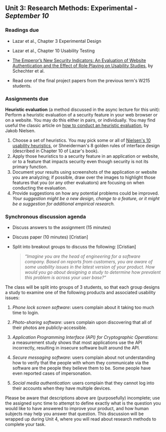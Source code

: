 ## Unit 3: Research Methods: Experimental - *September 10*

### Readings due

  - Lazar et al., Chapter 3 Experimental Design

  - Lazar et al., Chapter 10 Usability Testing

  - [The Emperor’s New Security Indicators: An Evaluation of Website Authentication and the Effect of Role Playing on Usability Studies](http://commerce.net/wp-content/uploads/2012/04/The%20Emperors_New_Security_Indicators.pdf), by Schechter et al.

  - Read one of the final project papers from the previous term's W215 students.


### Assignments due

**Heuristic evaluation** (a method discussed in the async lecture for this unit): Perform a heuristic evaluation of a security feature in your web browser or on a website. You may do this either in pairs, or individually. You may find useful the classic article on [how to conduct an heuristic evaluation](https://www.nngroup.com/articles/how-to-conduct-a-heuristic-evaluation/), by Jakob Nielsen.

1. Choose a set of heuristics. You may pick some or all of [Nielsen's 10 usability heuristics](https://www.nngroup.com/articles/ten-usability-heuristics/), or Shneiderman's 8 golden rules of interface design (described in Chapter 10 of Lazar's book).
1. Apply those heuristics to a security feature in an application or website, or to a feature that impacts security even though security is not its primary function.
1. Document your results using screenshots of the application or website you are analyzing; if possible, draw over the images to highlight those features that you (or any other evaluators) are focusing on when conducting the evaluation.
1. Provide suggestions on how any potential problems could be improved. *Your suggestion might be a new design, change to a feature, or it might be a suggestion for additional empirical research.*



### Synchronous discussion agenda

* Discuss answers to the assignment (15 minutes)
* Discuss paper (10 minutes) \[Cristian\]
* Split into breakout groups to discuss the following: \[Cristian\]
	
	> *“Imagine you are the head of engineering for a software company. Based on reports from customers, you are aware of some usability issues in the latest version of your product. How would you go about designing a study to determine how prevalent this problem is across your user base?”*

The class will be split into groups of 3 students, so that each group designs a study to examine one of the following products and associated usability issues:

1. *Phone lock screen software*: users complain about it taking too much time to login.

1. *Photo-sharing software*: users complain upon discovering that all of their photos are publicly-accessible.

1. *Application Programming Interface (API) for Cryptographic Operations*: a measurement study shows that most applications use the API incorrectly, resulting in insecure software built around the API.

1. *Secure messaging software*: users complain about not understanding how to verify that the people with whom they communicate via the software are the people they believe them to be. Some people have even reported cases of impersonation.

1. *Social media authentication*: users complain that they cannot log into their accounts when they have multiple devices.

Please be aware that descriptions above are (purposefully) incomplete; use the assigned sync time to attempt to define exactly what is the question you would like to have answered to improve your product, and how human subjects may help you answer that question. This discussion will be wrapped up during Unit 4, where you will read about research methods to complete your task.
